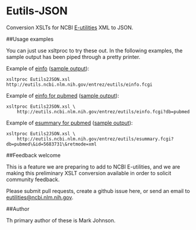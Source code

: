 Eutils-JSON
===========

Conversion XSLTs for NCBI [E-utilities](http://www.ncbi.nlm.nih.gov/books/NBK25501/) XML to JSON.

##Usage examples

You can just use xsltproc to try these out.  In the following examples, the sample output has been
piped through a pretty printer.

Example of [einfo](http://www.ncbi.nlm.nih.gov/books/NBK25499/#chapter4.EInfo)
([sample output](Eutils-JSON/master/samples/einfo.json)):

    xsltproc Eutils2JSON.xsl http://eutils.ncbi.nlm.nih.gov/entrez/eutils/einfo.fcgi

Example of [einfo for pubmed](http://www.ncbi.nlm.nih.gov/books/NBK25499/#chapter4.EInfo)
([sample output](Eutils-JSON/master/samples/einfo.pubmed.json)):

    xsltproc Eutils2JSON.xsl \
        http://eutils.ncbi.nlm.nih.gov/entrez/eutils/einfo.fcgi?db=pubmed

Example of [esummary for pubmed](http://www.ncbi.nlm.nih.gov/books/NBK25499/#chapter4.ESummary)
([sample output](Eutils-JSON/master/samples/esummary.pubmed.json)):

    xsltproc Eutils2JSON.xsl \
        http://eutils.ncbi.nlm.nih.gov/entrez/eutils/esummary.fcgi?db=pubmed\&id=5683731\&retmode=xml

##Feedback welcome

This is a feature we are preparing to add to NCBI E-utilities, and we are making
this preliminary XSLT conversion available in order to solicit community feedback.

Please submit pull requests, create a github issue here, or send an email to
[eutilities@ncbi.nlm.nih.gov](eutilities@ncbi.nlm.nih.gov).

##Author

Th primary author of these is Mark Johnson.
